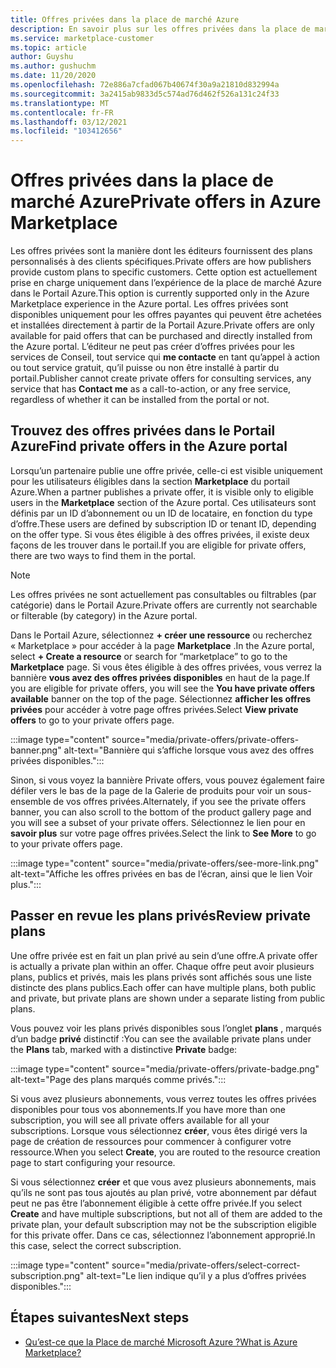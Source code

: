 ```yaml
---
title: Offres privées dans la place de marché Azure
description: En savoir plus sur les offres privées dans la place de marché Azure.
ms.service: marketplace-customer
ms.topic: article
author: Guyshu
ms.author: gushuchm
ms.date: 11/20/2020
ms.openlocfilehash: 72e886a7cfad067b40674f30a9a21810d832994a
ms.sourcegitcommit: 3a2415ab9833d5c574ad76d462f526a131c24f33
ms.translationtype: MT
ms.contentlocale: fr-FR
ms.lasthandoff: 03/12/2021
ms.locfileid: "103412656"
---
```

# <a name="private-offers-in-azure-marketplace"></a><span data-ttu-id="106c8-103">Offres privées dans la place de marché Azure</span><span class="sxs-lookup"><span data-stu-id="106c8-103">Private offers in Azure Marketplace</span></span>

<span data-ttu-id="106c8-104">Les offres privées sont la manière dont les éditeurs fournissent des plans personnalisés à des clients spécifiques.</span><span class="sxs-lookup"><span data-stu-id="106c8-104">Private offers are how publishers provide custom plans to specific customers.</span></span> <span data-ttu-id="106c8-105">Cette option est actuellement prise en charge uniquement dans l’expérience de la place de marché Azure dans le Portail Azure.</span><span class="sxs-lookup"><span data-stu-id="106c8-105">This option is currently supported only in the Azure Marketplace experience in the Azure portal.</span></span> <span data-ttu-id="106c8-106">Les offres privées sont disponibles uniquement pour les offres payantes qui peuvent être achetées et installées directement à partir de la Portail Azure.</span><span class="sxs-lookup"><span data-stu-id="106c8-106">Private offers are only available for paid offers that can be purchased and directly installed from the Azure portal.</span></span> <span data-ttu-id="106c8-107">L’éditeur ne peut pas créer d’offres privées pour les services de Conseil, tout service qui **me contacte** en tant qu’appel à action ou tout service gratuit, qu’il puisse ou non être installé à partir du portail.</span><span class="sxs-lookup"><span data-stu-id="106c8-107">Publisher cannot create private offers for consulting services, any service that has **Contact me** as a call-to-action, or any free service, regardless of whether it can be installed from the portal or not.</span></span>

## <a name="find-private-offers-in-the-azure-portal"></a><span data-ttu-id="106c8-108">Trouvez des offres privées dans le Portail Azure</span><span class="sxs-lookup"><span data-stu-id="106c8-108">Find private offers in the Azure portal</span></span>

<span data-ttu-id="106c8-109">Lorsqu’un partenaire publie une offre privée, celle-ci est visible uniquement pour les utilisateurs éligibles dans la section **Marketplace** du portail Azure.</span><span class="sxs-lookup"><span data-stu-id="106c8-109">When a partner publishes a private offer, it is visible only to eligible users in the **Marketplace** section of the Azure portal.</span></span> <span data-ttu-id="106c8-110">Ces utilisateurs sont définis par un ID d’abonnement ou un ID de locataire, en fonction du type d’offre.</span><span class="sxs-lookup"><span data-stu-id="106c8-110">These users are defined by subscription ID or tenant ID, depending on the offer type.</span></span> <span data-ttu-id="106c8-111">Si vous êtes éligible à des offres privées, il existe deux façons de les trouver dans le portail.</span><span class="sxs-lookup"><span data-stu-id="106c8-111">If you are eligible for  private offers, there are two ways to find them in the portal.</span></span>

> [!NOTE]
> <span data-ttu-id="106c8-112">Les offres privées ne sont actuellement pas consultables ou filtrables (par catégorie) dans le Portail Azure.</span><span class="sxs-lookup"><span data-stu-id="106c8-112">Private offers are currently not searchable or filterable (by category) in the Azure portal.</span></span>

<span data-ttu-id="106c8-113">Dans le Portail Azure, sélectionnez **+ créer une ressource** ou recherchez « Marketplace » pour accéder à la page **Marketplace** .</span><span class="sxs-lookup"><span data-stu-id="106c8-113">In the Azure portal, select **+ Create a resource** or search for “marketplace” to go to the **Marketplace** page.</span></span> <span data-ttu-id="106c8-114">Si vous êtes éligible à des offres privées, vous verrez la bannière **vous avez des offres privées disponibles** en haut de la page.</span><span class="sxs-lookup"><span data-stu-id="106c8-114">If you are eligible for private offers, you will see the **You have private offers available** banner on the top of the page.</span></span> <span data-ttu-id="106c8-115">Sélectionnez **afficher les offres privées** pour accéder à votre page offres privées.</span><span class="sxs-lookup"><span data-stu-id="106c8-115">Select **View private offers** to go to your private offers page.</span></span>

:::image type="content" source="media/private-offers/private-offers-banner.png" alt-text="Bannière qui s’affiche lorsque vous avez des offres privées disponibles.":::

<span data-ttu-id="106c8-117">Sinon, si vous voyez la bannière Private offers, vous pouvez également faire défiler vers le bas de la page de la Galerie de produits pour voir un sous-ensemble de vos offres privées.</span><span class="sxs-lookup"><span data-stu-id="106c8-117">Alternately, if you see the private offers banner, you can also scroll to the bottom of the product gallery page and you will see a subset of your private offers.</span></span> <span data-ttu-id="106c8-118">Sélectionnez le lien pour en **savoir plus** sur votre page offres privées.</span><span class="sxs-lookup"><span data-stu-id="106c8-118">Select the link to **See More** to go to your private offers page.</span></span>

:::image type="content" source="media/private-offers/see-more-link.png" alt-text="Affiche les offres privées en bas de l’écran, ainsi que le lien Voir plus.":::

## <a name="review-private-plans"></a><span data-ttu-id="106c8-120">Passer en revue les plans privés</span><span class="sxs-lookup"><span data-stu-id="106c8-120">Review private plans</span></span>

<span data-ttu-id="106c8-121">Une offre privée est en fait un plan privé au sein d’une offre.</span><span class="sxs-lookup"><span data-stu-id="106c8-121">A private offer is actually a private plan within an offer.</span></span> <span data-ttu-id="106c8-122">Chaque offre peut avoir plusieurs plans, publics et privés, mais les plans privés sont affichés sous une liste distincte des plans publics.</span><span class="sxs-lookup"><span data-stu-id="106c8-122">Each offer can have multiple plans, both public and private, but private plans are shown under a separate listing from public plans.</span></span>

<span data-ttu-id="106c8-123">Vous pouvez voir les plans privés disponibles sous l’onglet **plans** , marqués d’un badge **privé** distinctif :</span><span class="sxs-lookup"><span data-stu-id="106c8-123">You can see the available private plans under the **Plans** tab, marked with a distinctive **Private** badge:</span></span>

:::image type="content" source="media/private-offers/private-badge.png" alt-text="Page des plans marqués comme privés.":::

<span data-ttu-id="106c8-125">Si vous avez plusieurs abonnements, vous verrez toutes les offres privées disponibles pour tous vos abonnements.</span><span class="sxs-lookup"><span data-stu-id="106c8-125">If you have more than one subscription, you will see all private offers available for all your subscriptions.</span></span> <span data-ttu-id="106c8-126">Lorsque vous sélectionnez **créer**, vous êtes dirigé vers la page de création de ressources pour commencer à configurer votre ressource.</span><span class="sxs-lookup"><span data-stu-id="106c8-126">When you select **Create**, you are routed to the resource creation page to start configuring your resource.</span></span>

<span data-ttu-id="106c8-127">Si vous sélectionnez **créer** et que vous avez plusieurs abonnements, mais qu’ils ne sont pas tous ajoutés au plan privé, votre abonnement par défaut peut ne pas être l’abonnement éligible à cette offre privée.</span><span class="sxs-lookup"><span data-stu-id="106c8-127">If you select **Create** and have multiple subscriptions, but not all of them are added to the private plan, your default subscription may not be the subscription eligible for this private offer.</span></span> <span data-ttu-id="106c8-128">Dans ce cas, sélectionnez l’abonnement approprié.</span><span class="sxs-lookup"><span data-stu-id="106c8-128">In this case, select the correct subscription.</span></span>

:::image type="content" source="media/private-offers/select-correct-subscription.png" alt-text="Le lien indique qu’il y a plus d’offres privées disponibles.":::

## <a name="next-steps"></a><span data-ttu-id="106c8-130">Étapes suivantes</span><span class="sxs-lookup"><span data-stu-id="106c8-130">Next steps</span></span>

- [<span data-ttu-id="106c8-131">Qu’est-ce que la Place de marché Microsoft Azure ?</span><span class="sxs-lookup"><span data-stu-id="106c8-131">What is Azure Marketplace?</span></span>](azure-marketplace-overview.md)
